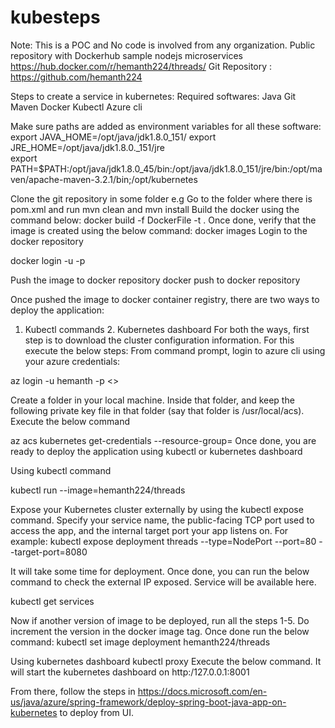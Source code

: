 # kubesteps


Note: 
This is a POC and No code is involved from any organization.
Public repository with Dockerhub sample nodejs microservices
https://hub.docker.com/r/hemanth224/threads/
Git Repository :
https://github.com/hemanth224


Steps to create a service in kubernetes:
Required softwares:
Java
Git
Maven
Docker
Kubectl
Azure cli

Make sure paths are added as environment variables for all these software:
export JAVA_HOME=/opt/java/jdk1.8.0_151/
export JRE_HOME=/opt/java/jdk1.8.0._151/jre 	
export PATH=$PATH:/opt/java/jdk1.8.0_45/bin:/opt/java/jdk1.8.0_151/jre/bin:/opt/maven/apache-maven-3.2.1/bin;/opt/kubernetes

Clone the git repository in some folder e.g
Go to the folder where there is pom.xml and run mvn clean and mvn install
Build the docker using the command below:
docker build -f DockerFile -t  .
	Once done, verify that the image is created using the below command:
	docker images
Login to the docker repository 

docker login -u  -p

Push the image to docker repository
docker push to docker repository

Once pushed the image to docker container registry, there are two ways to deploy the application: 
1. Kubectl commands 2. Kubernetes dashboard
For both the ways, first step is to download the cluster configuration information. For this execute the below steps:
From command prompt, login to azure cli using your azure credentials:

az login -u hemanth -p <<password>>

Create a folder in your local machine. Inside that folder, and keep the following private key file in that folder (say that folder is /usr/local/acs).
Execute the below command

az acs kubernetes get-credentials --resource-group=
Once done, you are ready to deploy the application using kubectl or kubernetes dashboard

Using kubectl command

kubectl run  --image=hemanth224/threads

Expose your Kubernetes cluster externally by using the kubectl expose command. Specify your service name, the public-facing TCP port used to access the app, and the internal target port your app listens on. For example:
kubectl expose deployment threads  --type=NodePort --port=80 --target-port=8080

It will take some time for deployment. Once done, you can run the below command to check the external IP exposed. Service will be available here.

kubectl get services

Now if another version of image to be deployed, run all the steps 1-5. Do increment the version in the docker image tag. Once done run the below command:
kubectl set image deployment hemanth224/threads

Using kubernetes dashboard 
kubectl proxy
Execute the below command. It will start the kubernetes dashboard on http:/127.0.0.1:8001


From there, follow the steps in https://docs.microsoft.com/en-us/java/azure/spring-framework/deploy-spring-boot-java-app-on-kubernetes to deploy from UI.

